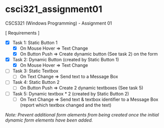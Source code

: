 # csci321_assignment01
CSCS321 (Windows Programming) - Assignment 01

[ Requirements ]

- [x] Task 1: Static Button 1
    - [x] On Mouse Hover => Text Change
    - [x] On Button Push => Create dynamic button (See task 2) on the form

- [x] Task 2: Dynamic Button (created by Static Button 1)
    - [x] On Mouse Hover => Text Change
    
- [ ] Task 3: Static Textbox
    - [ ] On Text Change => Send text to a Message Box
    
- [ ] Task 4: Static Button 2
    - [ ] On Button Push => Create 2 dynamic textboxes (See task 5)
    
- [ ] Task 5: Dynamic textbox * 2 (created by Static Button 2)
    - [ ] On Text Change => Send text & textbox identifier to a Message Box (report which textbox changed and the text)
    
_Note: Prevent additional form alements from being created once the initial dynamic form elements have been added._
